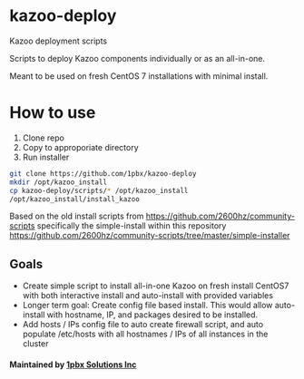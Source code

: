 # kazoo-deploy


Kazoo deployment scripts

Scripts to deploy Kazoo components individually or as an all-in-one.

Meant to be used on fresh CentOS 7 installations with minimal install.

# How to use

1. Clone repo
2. Copy to approporiate directory
3. Run installer
```sh
git clone https://github.com/1pbx/kazoo-deploy
mkdir /opt/kazoo_install
cp kazoo-deploy/scripts/* /opt/kazoo_install
/opt/kazoo_install/install_kazoo
```


Based on the old install scripts from https://github.com/2600hz/community-scripts specifically the simple-install within this repository https://github.com/2600hz/community-scripts/tree/master/simple-installer

## Goals
- Create simple script to install all-in-one Kazoo on fresh install CentOS7 with both interactive install and auto-install with provided variables
- Longer term goal: Create config file based install.  This would allow auto-install with hostname, IP, and packages desired to be installed.
- Add hosts / IPs config file to auto create firewall script, and auto populate /etc/hosts with all hostnames / IPs of all instances in the cluster

#### Maintained by [1pbx Solutions Inc](https://1pbx.io)
